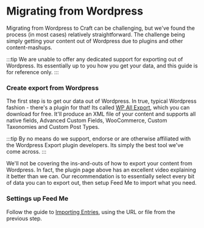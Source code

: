 # Migrating from Wordpress

Migrating from Wordpress to Craft can be challenging, but we've found the process (in most cases) relatively straightforward. The challenge being simply getting your content out of Wordpress due to plugins and other content-mashups.

:::tip
We are unable to offer any dedicated support for exporting out of Wordpress. Its essentially up to you how you get your data, and this guide is for reference only.
:::

### Create export from Wordpress

The first step is to get our data out of Wordpress. In true, typical Wordpress fashion - there's a plugin for that! Its called [WP All Export](https://en-au.wordpress.org/plugins/wp-all-export/), which you can download for free. It'll produce an XML file of your content and supports all native fields, Advanced Custom Fields, WooCommerce, Custom Taxonomies and Custom Post Types.

:::tip
By no means do we support, endorse or are otherwise affiliated with the Wordpress Export plugin developers. Its simply the best tool we've come across.
:::

We'll not be covering the ins-and-outs of how to export your content from Wordpress. In fact, the plugin page above has an excellent video explaining it better than we can. Our recommendation is to essentially select every bit of data you can to export out, then setup Feed Me to import what you need.

### Settings up Feed Me

Follow the guide to [Importing Entries](docs:guides/importing-entries), using the URL or file from the previous step.